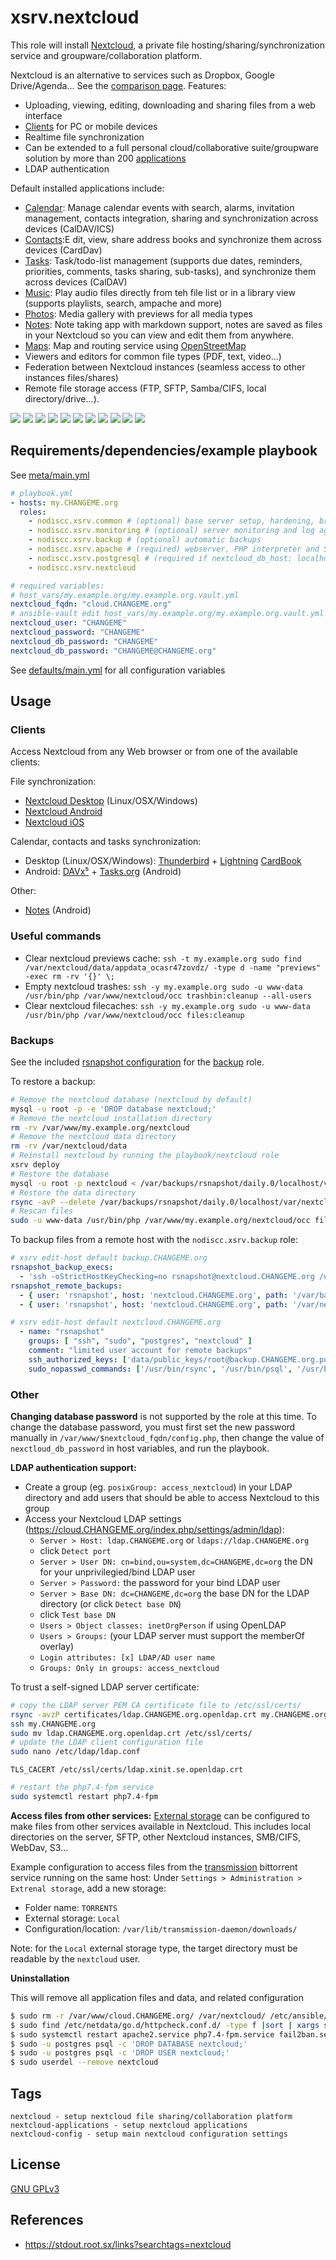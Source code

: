 # xsrv.nextcloud

This role will install [Nextcloud](https://en.wikipedia.org/wiki/Nextcloud), a private file hosting/sharing/synchronization service and groupware/collaboration platform.

Nextcloud is an alternative to services such as Dropbox, Google Drive/Agenda... See the [comparison page](https://nextcloud.com/compare/). Features:
- Uploading, viewing, editing, downloading and sharing files from a web interface
- [Clients](#clients) for PC or mobile devices
- Realtime file synchronization
- Can be extended to a full personal cloud/collaborative suite/groupware solution by more than 200 [applications](https://apps.nextcloud.com/)
- LDAP authentication

Default installed applications include:

- [Calendar](https://apps.nextcloud.com/apps/calendar): Manage calendar events with search, alarms, invitation management, contacts integration, sharing and synchronization across devices (CalDAV/ICS)
- [Contacts](https://apps.nextcloud.com/apps/contacts):E dit, view, share address books and synchronize them across devices (CardDav)
- [Tasks](https://apps.nextcloud.com/apps/tasks): Task/todo-list management (supports due dates, reminders, priorities, comments, tasks sharing, sub-tasks), and synchronize them across devices (CalDAV)
- [Music](https://apps.nextcloud.com/apps/music): Play audio files directly from teh file list or in a library view (supports playlists, search, ampache and more)
- [Photos](https://github.com/nextcloud/photos#readme): Media gallery with previews for all media types
- [Notes](https://apps.nextcloud.com/apps/notes): Note taking app with markdown support, notes are saved as files in your Nextcloud so you can view and edit them from anywhere.
- [Maps](https://apps.nextcloud.com/apps/maps): Map and routing service using [OpenStreetMap](https://www.openstreetmap.org/)
- Viewers and editors for common file types (PDF, text, video...)
- Federation between Nextcloud instances (seamless access to other instances files/shares)
- Remote file storage access (FTP, SFTP, Samba/CIFS, local directory/drive...).

[![](https://i.imgur.com/PPVIb6V.png)](https://i.imgur.com/1YaT357.png)
[![](https://i.imgur.com/URs7XH5.png)](https://i.imgur.com/V6CR3we.png)
[![](https://i.imgur.com/bVMzmr1.png)](https://github.com/nextcloud/photos#readme)
[![](https://i.imgur.com/Co3DHUr.png)](https://f-droid.org/en/packages/com.nextcloud.client/)
[![](https://i.imgur.com/wJEAiab.png)](https://f-droid.org/en/packages/it.niedermann.owncloud.notes/)
[![](https://i.imgur.com/89xj4sa.png)](https://f-droid.org/en/packages/org.tasks/)
[![](https://i.imgur.com/GFthLWl.png)](https://f-droid.org/packages/at.bitfire.davdroid/)
[![](https://i.imgur.com/lXroRsI.png)](https://i.imgur.com/XlDrlS4.png)
[![](https://i.imgur.com/cCg6HgB.png)](https://i.imgur.com/iuWdvKG.png)
[![](https://i.imgur.com/kQyXV9S.png)](https://i.imgur.com/nCXJMus.png)
[![](https://i.imgur.com/TJTvqtd.png)](https://i.imgur.com/ztI0rJz.png)



## Requirements/dependencies/example playbook

See [meta/main.yml](meta/main.yml)

```yaml
# playbook.yml
- hosts: my.CHANGEME.org
  roles:
    - nodiscc.xsrv.common # (optional) base server setup, hardening, bruteforce prevention
    - nodiscc.xsrv.monitoring # (optional) server monitoring and log aggregation
    - nodiscc.xsrv.backup # (optional) automatic backups
    - nodiscc.xsrv.apache # (required) webserver, PHP interpreter and SSL certificates
    - nodiscc.xsrv.postgresql # (required if nextcloud_db_host: localhost) database engine
    - nodiscc.xsrv.nextcloud

# required variables:
# host_vars/my.example.org/my.example.org.vault.yml
nextcloud_fqdn: "cloud.CHANGEME.org"
# ansible-vault edit host_vars/my.example.org/my.example.org.vault.yml
nextcloud_user: "CHANGEME"
nextcloud_password: "CHANGEME"
nextcloud_db_password: "CHANGEME"
nextcloud_db_password: "CHANGEME@CHANGEME.org"
```

See [defaults/main.yml](defaults/main.yml) for all configuration variables


## Usage

### Clients

Access Nextcloud from any Web browser or from one of the available clients:

File synchronization:
 * [Nextcloud Desktop](https://nextcloud.com/install/#install-clients) (Linux/OSX/Windows)
 * [Nextcloud Android](https://f-droid.org/en/packages/com.nextcloud.client/)
 * [Nextcloud iOS](https://itunes.apple.com/us/app/nextcloud/id1125420102)

Calendar, contacts and tasks synchronization:
 * Desktop (Linux/OSX/Windows): [Thunderbird](https://www.mozilla.org/en-US/thunderbird/) + [Lightning](https://www.mozilla.org/en-US/projects/calendar/) [CardBook](https://addons.thunderbird.net/en-US/thunderbird/addon/cardbook/)
 * Android: [DAVx⁵](https://f-droid.org/repository/browse/?fdid=at.bitfire.davdroid) + [Tasks.org](https://f-droid.org/en/packages/org.tasks/) (Android)

Other:
 * [Notes](https://f-droid.org/en/packages/it.niedermann.owncloud.notes/) (Android)

### Useful commands

- Clear nextcloud previews cache: `ssh -t my.example.org sudo find /var/nextcloud/data/appdata_ocasr47zovdz/ -type d -name "previews" -exec rm -rv '{}' \;`
- Empty nextcloud trashes: `ssh -y my.example.org sudo -u www-data /usr/bin/php /var/www/nextcloud/occ trashbin:cleanup --all-users`
- Clear nextcloud filecaches: `ssh -y my.example.org sudo -u www-data /usr/bin/php /var/www/nextcloud/occ files:cleanup`

### Backups

See the included [rsnapshot configuration](templates/etc_rsnapshot.d_nextcloud.conf.j2) for the [backup](../backup/README.md) role.

To restore a backup:

```bash
# Remove the nextcloud database (nextcloud by default)
mysql -u root -p -e 'DROP database nextcloud;'
# Remove the nextcloud installation directory
rm -rv /var/www/my.example.org/nextcloud
# Remove the nextcloud data directory
rm -rv /var/nextcloud/data
# Reinstall nextcloud by running the playbook/nextcloud role
xsrv deploy
# Restore the database
mysql -u root -p nextcloud < /var/backups/rsnapshot/daily.0/localhost/var/backups/mysql/nextcloud/nextcloud.sql
# Restore the data directory
rsync -avP --delete /var/backups/rsnapshot/daily.0/localhost/var/nextcloud/data /var/nextcloud/
# Rescan files
sudo -u www-data /usr/bin/php /var/www/my.example.org/nextcloud/occ files:scan
```

To backup files from a remote host with the `nodiscc.xsrv.backup` role:

```yaml
# xsrv edit-host default backup.CHANGEME.org
rsnapshot_backup_execs:
  - 'ssh -oStrictHostKeyChecking=no rsnapshot@nextcloud.CHANGEME.org /usr/local/bin/postgres-dump-all-databases.sh'
rsnapshot_remote_backups:
  - { user: 'rsnapshot', host: 'nextcloud.CHANGEME.org', path: '/var/backups/postgresql' }
  - { user: 'rsnapshot', host: 'nextcloud.CHANGEME.org', path: '/var/nextcloud' }
```
```yaml
# xsrv edit-host default nextcloud.CHANGEME.org
  - name: "rsnapshot"
    groups: [ "ssh", "sudo", "postgres", "nextcloud" ]
    comment: "limited user account for remote backups"
    ssh_authorized_keys: ['data/public_keys/root@backup.CHANGEME.org.pub']
    sudo_nopasswd_commands: ['/usr/bin/rsync', '/usr/bin/psql', '/usr/bin/pg_dump', '/usr/bin/pg_dumpall' ]
```

### Other

**Changing database password** is not supported by the role at this time. To change the database password, you must first set the new password manually in `/var/www/$nextcloud_fqdn/config.php`, then change the value of `nexctloud_db_password` in host variables, and run the playbook.

**LDAP authentication support:**
- Create a group (eg. `posixGroup: access_nextcloud`) in your LDAP directory and add users that should be able to access Nextcloud to this group
- Access your Nextcloud LDAP settings (https://cloud.CHANGEME.org/index.php/settings/admin/ldap):
  - `Server > Host: ldap.CHANGEME.org` or `ldaps://ldap.CHANGEME.org`
  - click `Detect port`
  - `Server > User DN: cn=bind,ou=system,dc=CHANGEME,dc=org` the DN for your unprivilegied/bind LDAP user
  - `Server > Password:` the password for your bind LDAP user
  - `Server > Base DN: dc=CHANGEME,dc=org` the base DN for the LDAP directory (or click `Detect base DN`)
  - click `Test base DN`
  - `Users > Object classes: inetOrgPerson` if using OpenLDAP
  - `Users > Groups:` (your LDAP server must support the memberOf overlay)
  - `Login attributes: [x] LDAP/AD user name`
  - `Groups: Only in groups: access_nextcloud`

To trust a self-signed LDAP server certificate:

```bash
# copy the LDAP server PEM CA certificate file to /etc/ssl/certs/
rsync -avzP certificates/ldap.CHANGEME.org.openldap.crt my.CHANGEME.org:
ssh my.CHANGEME.org
sudo mv ldap.CHANGEME.org.openldap.crt /etc/ssl/certs/
# update the LDAP client configuration file
sudo nano /etc/ldap/ldap.conf
```
```
TLS_CACERT /etc/ssl/certs/ldap.xinit.se.openldap.crt
```
```bash
# restart the php7.4-fpm service
sudo systemctl restart php7.4-fpm
```

**Access files from other services:** [External storage](https://docs.nextcloud.com/server/latest/admin_manual/configuration_files/external_storage_configuration_gui.html) can be configured to make files from other services available in Nextcloud. This includes local directories on the server, SFTP, other Nextcloud instances, SMB/CIFS, WebDav, S3...

Example configuration to access files from the [transmission](../transmission/) bittorrent service running on the same host: Under `Settings > Administration > Extrenal storage`, add a new storage:
- Folder name: `TORRENTS`
- External storage: `Local`
- Configuration/location: `/var/lib/transmission-daemon/downloads/`

Note: for the `Local` external storage type, the target directory must be readable by the `nextcloud` user.


**Uninstallation**

This will remove all application files and data, and related configuration

```bash
$ sudo rm -r /var/www/cloud.CHANGEME.org/ /var/nextcloud/ /etc/ansible/facts.d/nextcloud.fact /etc/apache2/sites-available/nextcloud.conf  /etc/apache2/sites-enabled/nextcloud.conf /etc/php/7.4/fpm/pool.d/nextcloud.conf /etc/netdata/go.d/httpcheck.conf.d/nextcloud.conf /etc/rsnapshot.d/nextcloud.conf /etc/rsyslog.d/nextcloud.conf /etc/fail2ban/filter.d/nextcloud-auth.conf /etc/fail2ban/jail.d/nextcloud.conf 
$ sudo find /etc/netdata/go.d/httpcheck.conf.d/ -type f |sort | xargs sudo cat | sudo tee /etc/netdata/go.d/httpcheck.conf
$ sudo systemctl restart apache2.service php7.4-fpm.service fail2ban.service
$ sudo -u postgres psql -c 'DROP DATABASE nextcloud;'
$ sudo -u postgres psql -c 'DROP USER nextcloud;'
$ sudo userdel --remove nextcloud
```


## Tags

<!--BEGIN TAGS LIST-->
```
nextcloud - setup nextcloud file sharing/collaboration platform
nextcloud-applications - setup nextcloud applications
nextcloud-config - setup main nextcloud configuration settings
```
<!--END TAGS LIST-->


## License

[GNU GPLv3](../../LICENSE)


## References

- https://stdout.root.sx/links?searchtags=nextcloud
